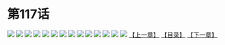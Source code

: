 # 第117话
![](https://s1.baozimh.com/scomic/yuekanshaonuyeqijun-chunquan/0/116-gapv/1.jpg)
![](https://s1.baozimh.com/scomic/yuekanshaonuyeqijun-chunquan/0/116-gapv/2.jpg)
![](https://s1.baozimh.com/scomic/yuekanshaonuyeqijun-chunquan/0/116-gapv/3.jpg)
![](https://s1.baozimh.com/scomic/yuekanshaonuyeqijun-chunquan/0/116-gapv/4.jpg)
![](https://s1.baozimh.com/scomic/yuekanshaonuyeqijun-chunquan/0/116-gapv/5.jpg)
![](https://s1.baozimh.com/scomic/yuekanshaonuyeqijun-chunquan/0/116-gapv/6.jpg)
![](https://s1.baozimh.com/scomic/yuekanshaonuyeqijun-chunquan/0/116-gapv/7.jpg)
![](https://s1.baozimh.com/scomic/yuekanshaonuyeqijun-chunquan/0/116-gapv/8.jpg)
![](https://s1.baozimh.com/scomic/yuekanshaonuyeqijun-chunquan/0/116-gapv/9.jpg)
![](https://s1.baozimh.com/scomic/yuekanshaonuyeqijun-chunquan/0/116-gapv/10.jpg)
![](https://s1.baozimh.com/scomic/yuekanshaonuyeqijun-chunquan/0/116-gapv/11.jpg)
![](https://s1.baozimh.com/scomic/yuekanshaonuyeqijun-chunquan/0/116-gapv/12.jpg)
![](https://s1.baozimh.com/scomic/yuekanshaonuyeqijun-chunquan/0/116-gapv/13.jpg)
![](https://s1.baozimh.com/scomic/yuekanshaonuyeqijun-chunquan/0/116-gapv/14.jpg)
[【上一章】](./116.md)
[【目录】](./README.md)
[【下一章】](./118.md)
